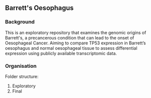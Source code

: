 ## Barrett's Oesophagus

### Background 
This is an exploratory repository that examines the genomic origins of Barrett's, a precancerous condition that can lead to the onset of Oesophageal Cancer. 
Aiming to compare TP53 expression in Barrett’s oesophagus and normal oesophageal tissue to assess differential expression using publicly available transcriptomic data.


### Organisation 
Folder structure: 
1. Exploratory
2. Final
